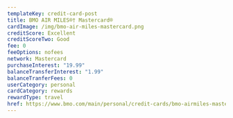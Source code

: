 ```yaml
---
templateKey: credit-card-post
title: BMO AIR MILES®† Mastercard®
cardImage: /img/bmo-air-miles-mastercard.png
creditScore: Excellent
creditScoreTwo: Good
fee: 0
feeOptions: nofees
network: Mastercard
purchaseInterest: "19.99"
balanceTransferInterest: "1.99"
balanceTranferFees: 0
userCategory: personal
cardCategory: rewards
rewardType: travel
href: https://www.bmo.com/main/personal/credit-cards/bmo-airmiles-mastercard/
---
```

